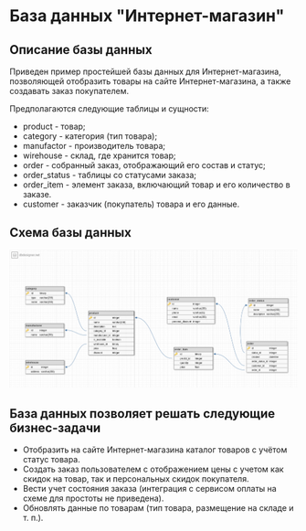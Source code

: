 # База данных "Интернет-магазин"

## Описание базы данных

Приведен пример простейшей базы данных для Интернет-магазина, позволяющей отобразить товары на сайте Интернет-магазина, а также создавать заказ покупателем.

Предполагаются следующие таблицы и сущности:

- product - товар;
- category - категория (тип товара);
- manufactor - производитель товара;
- wirehouse - склад, где хранится товар;
- order - собранный заказ, отображающий его состав и статус;
- order_status - таблицы со статусами заказа;
- order_item - элемент заказа, включающий товар и его количество в заказе.
- customer - заказчик (покупатель) товара и его данные.

## Схема базы данных

![Схема базы данных](db_scheme.png)

## База данных позволяет решать следующие бизнес-задачи

- Отобразить на сайте Интернет-магазина каталог товаров с учётом статус товара.
- Создать заказ пользователем с отображением цены с учетом как скидок на товар, так и персональных скидок покупателя.
- Вести учет состояния заказа (интеграция с сервисом оплаты на схеме для простоты не приведена).
- Обновлять данные по товарам (тип товара, размещение на складе и т. п.).
